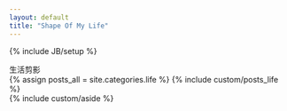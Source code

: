 ```yaml
---
layout: default
title: "Shape Of My Life"
---
```

{% include JB/setup %}

<div class="category Life">
  <div class="wrapper">生活剪影</div>
</div>

<div class="mainContent wrapper fd-clr">
  <div class="content cell c66">
    <div class="side_bg"></div>
    {% assign posts_all = site.categories.life %}
    {% include custom/posts_life %}
  </div>

  <aside class="cell c32 last">
      {% include custom/aside %}
  </aside>
</div>